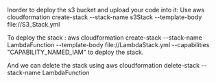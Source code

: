 

Inorder to deploy the s3 bucket and upload your code into it:
Use aws cloudformation create-stack --stack-name s3Stack --template-body file://S3_Stack.yml 

To deploy the stack :
aws cloudformation create-stack --stack-name LambdaFunction --template-body file://LambdaStack.yml --capabilities "CAPABILITY_NAMED_IAM" to deploy the stack.

And we can delete the stack using aws cloudformation delete-stack --stack-name LambdaFunction
